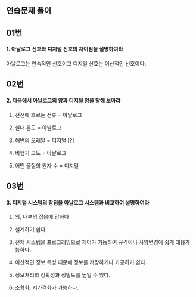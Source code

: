 ## 연습문제 풀이

## 01번
#### 1. 아날로그 신호와 디지털 신호의 차이점을 설명하여라

아날로그는 연속적인 신호이고 디지털 신호는 이산적인 신호이다.

## 02번
#### 2. 다음에서 아날로그의 양과 디지털 양을 말해 보아라

1. 전선에 흐르는 전류  = 아날로그

2. 실내 온도          = 아날로그

3. 해변의 모래알      = 디지털 [?]

4. 비행기 고도        = 아날로그

5. 어떤 물질의 원자 수 = 디지털

## 03번
#### 3. 디지털 시스템의 장점을 아날로그 시스템과 비교하여 설명하여라

1. 외, 내부의 잡음에 강하다

2. 설계하기 쉽다.

3. 전체 시스템을 프로그래밍으로 제어가 가능하여 규격이나 사양변경에 쉽게 대응가능하다.

4. 이산적인 정보 특성 때문에 정보를 저장하거나 가공하기 쉽다.

5. 정보처리의 정확성과 정밀도를 높일 수 있다.

6. 소형화, 저가격화가 가능하다.
